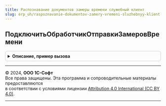 ```yaml
---
title: Распознавание документов замеры времени служебный клиент
slug: erp_uh/raspoznavanie-dokumentov-zamery-vremeni-sluzhebnyy-klient
---
```



## ПодключитьОбработчикОтправкиЗамеровВремени
<details style="margin: 1em 0; padding: 0.5em; border: 1px solid #ccc; border-radius: 6px;">

<summary style="font-weight: bold; cursor: pointer;">Описание, пример вызова</summary>

```bsl

Процедура ПодключитьОбработчикОтправкиЗамеровВремени() Экспорт
```

Пример вызова
```bsl
РаспознаваниеДокументовЗамерыВремениСлужебныйКлиент.ПодключитьОбработчикОтправкиЗамеровВремени() 
```
</details>

---

© 2024, **ООО 1С-Софт**  
Все права защищены. Эта программа и сопроводительные материалы предоставляются  
в соответствии с условиями лицензии [Attribution 4.0 International (CC BY 4.0)](https://creativecommons.org/licenses/by/4.0/legalcode).

---
